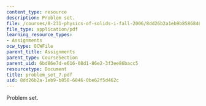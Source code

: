 ```yaml
---
content_type: resource
description: Problem set.
file: /courses/8-231-physics-of-solids-i-fall-2006/8dd26b2a1eb9b85868460be62f5d462c_problem_set_7.pdf
file_type: application/pdf
learning_resource_types:
- Assignments
ocw_type: OCWFile
parent_title: Assignments
parent_type: CourseSection
parent_uid: 6bd86e7d-e616-08d1-86e2-3f3ee86bacc5
resourcetype: Document
title: problem_set_7.pdf
uid: 8dd26b2a-1eb9-b858-6846-0be62f5d462c
---
```

Problem set.

